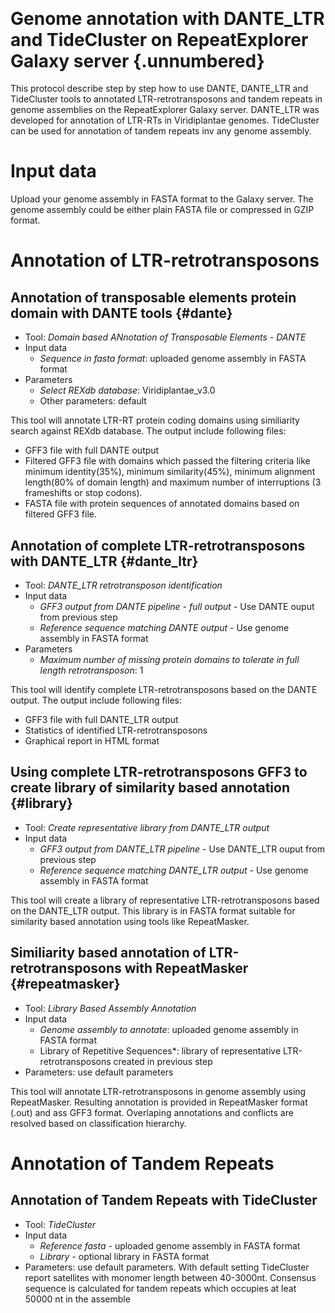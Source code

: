  <style>
     h1 {
         max-width: 700px;
     }

     p {
         max-width: 700px;
     }
     ul {
         max-width: 700px;
     }
     html, body {
         height: 100%;
     }
     html {
         display: table;
         margin: auto;
     }
     body {
         display: table-cell;
         vertical-align: middle;
     }
     .frame {

         width: 100%;
         border: 0px;
         white-space: nowrap;
         text-align: center; margin: 1em 0;
     }
     .helper {
         display: inline-block;
         height: 100%;
         vertical-align: middle;
     }
     img {
         background: #FFFFFF;
         vertical-align: middle;
     }

     table {
         border-collapse: collapse;
         width: 100%;
     }
     th.date {
         width: 20%
     }
     th.subject {
         width: 70%; /* Not necessary, since only 70% width remains */
     }

     tr {
         border-bottom: 1px solid #ccc;
     }

     th {
         text-align: left;    
     }
     th, td {
         padding: 5px;
     }
 </style>
# Genome annotation with DANTE_LTR and TideCluster on RepeatExplorer Galaxy server {.unnumbered}

This protocol describe step by step how to use DANTE, DANTE_LTR and TideCluster tools to annotated LTR-retrotransposons and tandem repeats in genome assemblies on the RepeatExplorer Galaxy server. DANTE_LTR was developed for annotation of LTR-RTs in Viridiplantae genomes. TideCluster can be used for annotation of tandem repeats inv any genome assembly.

# Input data
Upload your genome assembly in FASTA format to the Galaxy server. The genome assembly could be either plain FASTA file or compressed in GZIP format.

# Annotation of LTR-retrotransposons
## Annotation of transposable elements protein domain with DANTE tools {#dante}
- Tool: *Domain based ANnotation of Transposable Elements - DANTE*
- Input data
  - *Sequence in fasta format*: uploaded genome assembly in FASTA format
- Parameters
  - *Select REXdb database*: Viridiplantae_v3.0
  - Other parameters: default

This tool will annotate LTR-RT protein coding domains using similiarity search against REXdb database. The output include following files:
- GFF3 file with full DANTE output 
- Filtered GFF3 file with domains which passed the filtering criteria like minimum identity(35%), minimum similarity(45%), minimum alignment length(80% of domain length) and maximum number of interruptions (3 frameshifts or stop codons).
- FASTA file with protein sequences of annotated domains based on filtered GFF3 file.

## Annotation of complete LTR-retrotransposons with DANTE_LTR {#dante_ltr}
- Tool: *DANTE_LTR retrotransposon identification*
- Input data
  - *GFF3 output from DANTE pipeline - full output* - Use DANTE ouput from previous step
  - *Reference sequence matching DANTE output* - Use genome assembly in FASTA format
- Parameters
  - *Maximum number of missing protein domains to tolerate in full length retrotransposon*: 1

This tool will identify complete LTR-retrotransposons based on the DANTE output. The output include following files:
- GFF3 file with full DANTE_LTR output
- Statistics of identified LTR-retrotransposons
- Graphical report in HTML format

## Using complete LTR-retrotransposons GFF3 to create library of similarity based annotation {#library}
- Tool: *Create representative library from DANTE_LTR output*
- Input data
  - *GFF3 output from DANTE_LTR pipeline* - Use DANTE_LTR ouput from previous step
  - *Reference sequence matching DANTE_LTR output* - Use genome assembly in FASTA format

This tool will create a library of representative LTR-retrotransposons based on the DANTE_LTR output. This library is in FASTA format suitable for similarity based annotation using tools like RepeatMasker.

## Similiarity based annotation of LTR-retrotransposons with RepeatMasker {#repeatmasker}

- Tool: *Library Based Assembly Annotation*
- Input data
  - *Genome assembly to annotate*: uploaded genome assembly in FASTA format
  - Library of Repetitive Sequences*: library of representative LTR-retrotransposons created in previous step
- Parameters: use default parameters

This tool will annotate LTR-retrotransposons in genome assembly using RepeatMasker. Resulting annotation is provided in RepeatMasker format (.out) and ass GFF3 format. Overlaping annotations and conflicts are resolved based on classification hierarchy.


# Annotation of Tandem Repeats

## Annotation of Tandem Repeats with TideCluster
- Tool: *TideCluster*
- Input data
  - *Reference fasta* - uploaded genome assembly in FASTA format
  - *Library* - optional library in FASTA format
- Parameters: use default parameters. With default setting TideCluster report satellites with monomer length between 40-3000nt. Consensus sequence is calculated for tandem repeats which occupies at leat 50000 nt in the assemble
   